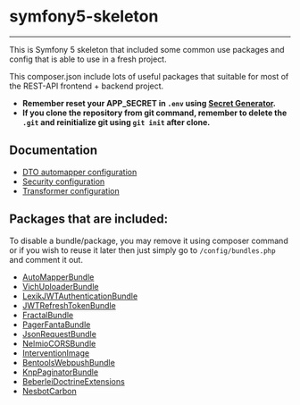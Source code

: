 # symfony5-skeleton

---

This is Symfony 5 skeleton that included some common use packages and config that is able to use in a fresh project. 

This composer.json include lots of useful packages that suitable for most of the REST-API frontend + backend project.

- **Remember reset your APP_SECRET in `.env` using [Secret Generator](https://coderstoolbox.online/toolbox/generate-symfony-secret).**
- **If you clone the repository from git command, remember to delete the `.git` and reinitialize git using `git init` after clone.**


## Documentation

- [DTO automapper configuration](./docs/dto-automapper.md)
- [Security configuration](./docs/security.md)
- [Transformer configuration](./docs/transformer.md)

## Packages that are included:

To disable a bundle/package, you may remove it using composer command or if you wish to reuse it later then just simply go to `/config/bundles.php` and comment it out.

- [AutoMapperBundle](https://github.com/mark-gerarts/automapper-plus-bundle)
- [VichUploaderBundle](https://github.com/dustin10/VichUploaderBundle)
- [LexikJWTAuthenticationBundle](https://github.com/lexik/LexikJWTAuthenticationBundle)
- [JWTRefreshTokenBundle](https://github.com/markitosgv/JWTRefreshTokenBundle)
- [FractalBundle](https://github.com/samjarrett/FractalBundle)
- [PagerFantaBundle](https://github.com/BabDev/BabDevPagerfantaBundle)
- [JsonRequestBundle](https://github.com/symfony-bundles/json-request-bundle)
- [NelmioCORSBundle](https://github.com/nelmio/NelmioCorsBundle)
- [InterventionImage](https://github.com/Intervention/image)
- [BentoolsWebpushBundle](https://github.com/bpolaszek/webpush-bundle)
- [KnpPaginatorBundle](https://github.com/KnpLabs/KnpPaginatorBundle)
- [BeberleiDoctrineExtensions](https://github.com/beberlei/DoctrineExtensions)
- [NesbotCarbon](https://github.com/briannesbitt/Carbon)
